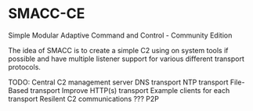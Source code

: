 # SMACC-CE
Simple Modular Adaptive Command and Control - Community Edition

The idea of SMACC is to create a simple C2 using on system tools if possible and have multiple listener support for various different transport protocols.

TODO:
Central C2 management server
DNS transport
NTP transport
File-Based transport
Improve HTTP(s) transport
Example clients for each transport
Resilent C2 communications
??? P2P 
